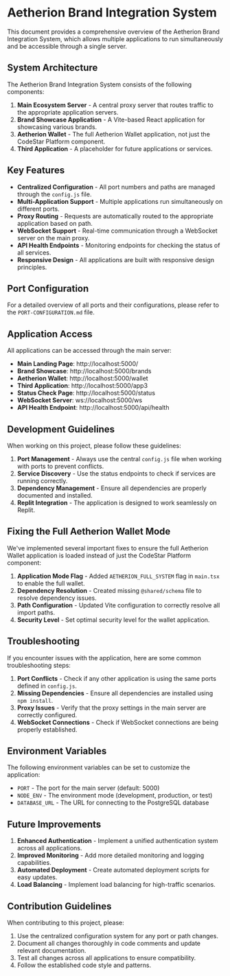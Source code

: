 # Aetherion Brand Integration System

This document provides a comprehensive overview of the Aetherion Brand Integration System, which allows multiple applications to run simultaneously and be accessible through a single server.

## System Architecture

The Aetherion Brand Integration System consists of the following components:

1. **Main Ecosystem Server** - A central proxy server that routes traffic to the appropriate application servers.
2. **Brand Showcase Application** - A Vite-based React application for showcasing various brands.
3. **Aetherion Wallet** - The full Aetherion Wallet application, not just the CodeStar Platform component.
4. **Third Application** - A placeholder for future applications or services.

## Key Features

- **Centralized Configuration** - All port numbers and paths are managed through the `config.js` file.
- **Multi-Application Support** - Multiple applications run simultaneously on different ports.
- **Proxy Routing** - Requests are automatically routed to the appropriate application based on path.
- **WebSocket Support** - Real-time communication through a WebSocket server on the main proxy.
- **API Health Endpoints** - Monitoring endpoints for checking the status of all services.
- **Responsive Design** - All applications are built with responsive design principles.

## Port Configuration

For a detailed overview of all ports and their configurations, please refer to the `PORT-CONFIGURATION.md` file.

## Application Access

All applications can be accessed through the main server:

- **Main Landing Page**: http://localhost:5000/
- **Brand Showcase**: http://localhost:5000/brands
- **Aetherion Wallet**: http://localhost:5000/wallet
- **Third Application**: http://localhost:5000/app3
- **Status Check Page**: http://localhost:5000/status
- **WebSocket Server**: ws://localhost:5000/ws
- **API Health Endpoint**: http://localhost:5000/api/health

## Development Guidelines

When working on this project, please follow these guidelines:

1. **Port Management** - Always use the central `config.js` file when working with ports to prevent conflicts.
2. **Service Discovery** - Use the status endpoints to check if services are running correctly.
3. **Dependency Management** - Ensure all dependencies are properly documented and installed.
4. **Replit Integration** - The application is designed to work seamlessly on Replit.

## Fixing the Full Aetherion Wallet Mode

We've implemented several important fixes to ensure the full Aetherion Wallet application is loaded instead of just the CodeStar Platform component:

1. **Application Mode Flag** - Added `AETHERION_FULL_SYSTEM` flag in `main.tsx` to enable the full wallet.
2. **Dependency Resolution** - Created missing `@shared/schema` file to resolve dependency issues.
3. **Path Configuration** - Updated Vite configuration to correctly resolve all import paths.
4. **Security Level** - Set optimal security level for the wallet application.

## Troubleshooting

If you encounter issues with the application, here are some common troubleshooting steps:

1. **Port Conflicts** - Check if any other application is using the same ports defined in `config.js`.
2. **Missing Dependencies** - Ensure all dependencies are installed using `npm install`.
3. **Proxy Issues** - Verify that the proxy settings in the main server are correctly configured.
4. **WebSocket Connections** - Check if WebSocket connections are being properly established.

## Environment Variables

The following environment variables can be set to customize the application:

- `PORT` - The port for the main server (default: 5000)
- `NODE_ENV` - The environment mode (development, production, or test)
- `DATABASE_URL` - The URL for connecting to the PostgreSQL database

## Future Improvements

1. **Enhanced Authentication** - Implement a unified authentication system across all applications.
2. **Improved Monitoring** - Add more detailed monitoring and logging capabilities.
3. **Automated Deployment** - Create automated deployment scripts for easy updates.
4. **Load Balancing** - Implement load balancing for high-traffic scenarios.

## Contribution Guidelines

When contributing to this project, please:

1. Use the centralized configuration system for any port or path changes.
2. Document all changes thoroughly in code comments and update relevant documentation.
3. Test all changes across all applications to ensure compatibility.
4. Follow the established code style and patterns.